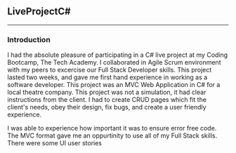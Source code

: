 <h2>LiveProjectC#</h2>
<hr>
<h3>Introduction</h3>

<p>
  I had the absolute pleasure of participating in a C# live project at my Coding Bootcamp, The Tech Academy. I collaborated in Agile Scrum environment with
  my peers to excercise our Full Stack Developer skills. This project lasted two weeks, and gave me first hand experience in working as a software developer. 
  This project was an MVC Web Application in C# for a local theatre company. This project was not a simulation, it had clear instructions from the client. 
  I had to create CRUD pages which fit the client's needs, obey their design, fix bugs, and create a user friendly experience. 
  
  I was able to experience how important it was to ensure error free code. The MVC format gave me an oppurtinity to use all of my Full Stack skills. There were some UI user stories 
</p>
